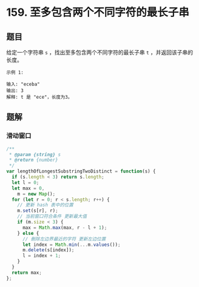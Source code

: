 # 159. 至多包含两个不同字符的最长子串

## 题目

给定一个字符串 `s` ，找出至多包含两个不同字符的最长子串 `t` ，并返回该子串的长度。

```auto
示例 1:

输入: "eceba"
输出: 3
解释: t 是 "ece"，长度为3。
```

## 题解

### 滑动窗口

```js
/**
 * @param {string} s
 * @return {number}
 */
var lengthOfLongestSubstringTwoDistinct = function(s) {
  if (s.length < 3) return s.length;
  let l = 0;
  let max = 0,
    m = new Map();
  for (let r = 0; r < s.length; r++) {
    // 更新 hash 表中的位置
    m.set(s[r], r);
    // 当前窗口符合条件 更新最大值
    if (m.size < 3) {
      max = Math.max(max, r - l + 1);
    } else {
      // 刪除左边界最近的字符 更新左边位置
      let index = Math.min(...m.values());
      m.delete(s[index]);
      l = index + 1;
    }
  }
  return max;
};
```
